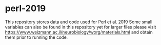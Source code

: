 # perl-2019
This repository stores data and code used for Perl et al. 2019
Some small variables can also be found in this repository yet for larger files please visit https://www.weizmann.ac.il/neurobiology/worg/materials.html and obtain them prior to running the code.

